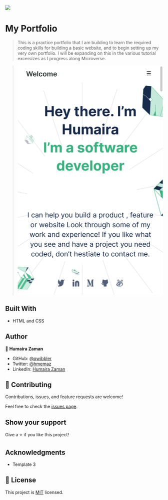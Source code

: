 ![](https://img.shields.io/badge/Microverse-blueviolet)

# My Portfolio

> This is a practice portfolio that I am building to learn the required coding skills for building a basic website, and to begin setting up my very own portfolio. I will be expanding on this in the various tutorial excersizes as I progress along Microverse.


> ![screenshot](./Screenshot-mobile.png)



## Built With

- HTML and CSS

<!-- ## Live Demo

[Live Demo Link](https://livedemo.com)
 -->


## Author

👤 **Humaira Zaman**

- GitHub: [@qwibbler](https://github.com/qwibbler)
- Twitter: [@hmemaz](https://twitter.com/hmemaz)
- LinkedIn: [Humaira Zaman](https://www.linkedin.com/in/hmemaz1994/)

## 🤝 Contributing

Contributions, issues, and feature requests are welcome!

Feel free to check the [issues page](../../issues/).

## Show your support

Give a ⭐️ if you like this project!

## Acknowledgments

- Template 3

## 📝 License

This project is [MIT](./MIT.md) licensed.
